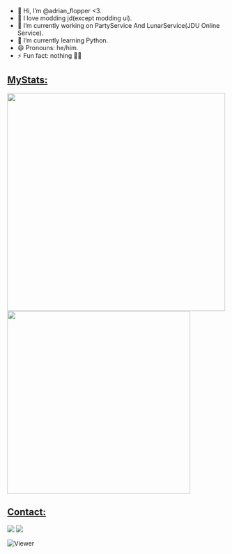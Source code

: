 - 👋 Hi, I’m @adrian_flopper <3.
- 👾 I love modding jd(except modding ui).
- 🔭 I’m currently working on PartyService And LunarService(JDU Online Service).
- 🌱 I’m currently learning Python.
- 😄 Pronouns: he/him.
- ⚡ Fun fact: nothing 🤩🫠

<h2><u>MyStats:</u></h2>
  <p>
    <a href="hi"><img src="https://github-readme-stats.vercel.app/api?username=PixelCroock&theme=github_dark&show_icons=true&count_private=true" width="500"/></a>
    <a href="alexpixel345@gmail.com"><img src="https://github-readme-stats.vercel.app/api/top-langs/?username=PixelCroock&theme=github_dark&layout=compact" width="420"/> </a>
  </p>
  
<h2><u>Contact:</u></h2>
  <p>
    <a href="PixelCroock"><img src="https://img.shields.io/badge/Discord-adrian_flopper-000000?style=for-the-badge&logo=discord&logoColor=7289da"/></a>
    <a href="alexpixel345@gmail.com"><img src="https://img.shields.io/badge/Gmail-000000?style=for-the-badge&logo=gmail&logoColor=D14836"/></a>
  </p>
  
  ![Viewer](https://komarev.com/ghpvc/?username=PixelCroock&label=Profile%20Views&color=000000&style=flat)
